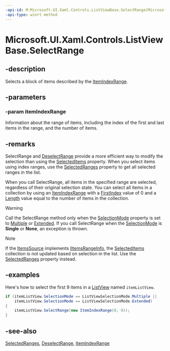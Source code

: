 ```yaml
---
-api-id: M:Microsoft.UI.Xaml.Controls.ListViewBase.SelectRange(Microsoft.UI.Xaml.Data.ItemIndexRange)
-api-type: winrt method
---
```


<!-- Method syntax
public void SelectRange(Windows.UI.Xaml.Data.ItemIndexRange itemIndexRange)
-->

# Microsoft.UI.Xaml.Controls.ListViewBase.SelectRange

## -description
Selects a block of items described by the [ItemIndexRange](../microsoft.ui.xaml.data/itemindexrange.md).

## -parameters
### -param itemIndexRange
Information about the range of items, including the index of the first and last items in the range, and the number of items.

## -remarks
SelectRange and [DeselectRange](listviewbase_deselectrange_183074056.md) provide a more efficient way to modify the selection than using the [SelectedItems](listviewbase_selecteditems.md) property. When you select items using index ranges, use the [SelectedRanges](listviewbase_selectedranges.md) property to get all selected ranges in the list.

When you call SelectRange, all items in the specified range are selected, regardless of their original selection state. You can select all items in a collection by using an [ItemIndexRange](../microsoft.ui.xaml.data/itemindexrange.md) with a [FirstIndex](../microsoft.ui.xaml.data/itemindexrange_firstindex.md) value of 0 and a [Length](../microsoft.ui.xaml.data/itemindexrange_length.md) value equal to the number of items in the collection.

> [!WARNING]
> Call the SelectRange method only when the [SelectionMode](listviewbase_selectionmode.md) property is set to [Multiple](listviewselectionmode.md) or [Extended](listviewselectionmode.md). If you call SelectRange when the [SelectionMode](listviewbase_selectionmode.md) is **Single** or **None**, an exception is thrown.

> [!NOTE]
> If the [ItemsSource](itemscontrol_itemssource.md) implements [IItemsRangeInfo](../microsoft.ui.xaml.data/iitemsrangeinfo.md), the [SelectedItems](listviewbase_selecteditems.md) collection is not updated based on selection in the list. Use the [SelectedRanges](listviewbase_selectedranges.md) property instead.

## -examples
Here's how to select the first 9 items in a [ListView](listview.md) named `itemListView`.

```csharp
if (itemListView.SelectionMode == ListViewSelectionMode.Multiple ||
    itemListView.SelectionMode == ListViewSelectionMode.Extended)
{
    itemListView.SelectRange(new ItemIndexRange(0, 9));
}
```



## -see-also
[SelectedRanges](listviewbase_selectedranges.md), [DeselectRange](listviewbase_deselectrange_183074056.md), [ItemIndexRange](../microsoft.ui.xaml.data/itemindexrange.md)
